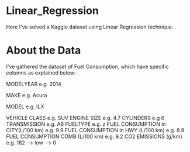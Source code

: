 # Linear_Regression
Here I've solved a Kaggle dataset using Linear Regression technique.

# About the Data
I've gathered the dataset of Fuel Consumption, which have specific columns as explained below:

MODELYEAR e.g. 2014

MAKE e.g. Acura

MODEL e.g. ILX

VEHICLE CLASS e.g. SUV
ENGINE SIZE e.g. 4.7
CYLINDERS e.g 6
TRANSMISSION e.g. A6
FUELTYPE e.g. z
FUEL CONSUMPTION in CITY(L/100 km) e.g. 9.9
FUEL CONSUMPTION in HWY (L/100 km) e.g. 8.9
FUEL CONSUMPTION COMB (L/100 km) e.g. 9.2
CO2 EMISSIONS (g/km) e.g. 182 --> low --> 0
